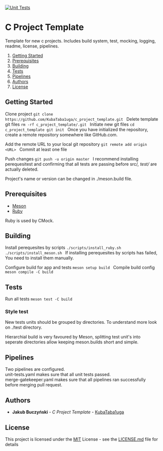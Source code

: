 [![Unit Tests](https://github.com/KubaTaba1uga/c_project_template/actions/workflows/unit-tests.yaml/badge.svg)](https://github.com/KubaTaba1uga/c_project_template/actions/workflows/unit-tests.yaml)

# C Project Template

Template for new c projects. Includes build system, test, mocking, logging, readme, license, pipelines. 

1. [Getting Started](#Getting-Started)
2. [Prerequisites](#Prerequisites)
3. [Building](#Building)
4. [Tests](#Tests)
5. [Pipelines](#Pipelines)
6. [Authors](#Authors)
7. [License](#License)



## Getting Started

Clone project
`git clone https://github.com/KubaTaba1uga/c_project_template.git
`
Delete template git files
`rm -rf c_project_template/.git
`
Initiate new git files
`cd c_project_template
git init
`
Once you have initialized the repository, create a remote repository somewhere like GitHub.com.

Add the remote URL to your local git repository
`git remote add origin <URL>
`
Commit at least one file

Push changes
`git push -u origin master
`
I recommend installing perequesitest and confirming that all tests are passing before src/*, test/* are actually deleted.

Project's name or version can be changed in ./meson.build file.

## Prerequisites
- [Meson](https://mesonbuild.com/)
- [Ruby](https://www.ruby-lang.org/en/)

Ruby is used by CMock.

## Building


Install perequesites by scripts
`./scripts/install_ruby.sh
./scripts/install_meson.sh
`
If installing perequesites by scripts has failed, You need to install them manually.


Configure build for app and tests
`meson setup build
`
Compile build config
`meson compile -C build
`
## Tests

Run all tests
`meson test -C build
`
### Style test

New tests units should be grouped by directories.
To understand more look on ./test directory.

Hierarchial build is very favoured by Meson, splitting test unit's into seperate directories allow keeping meson.builds short and simple.

## Pipelines

Two pipelines are configured. <br>
unit-tests.yaml makes sure that all unit tests passed. <br>
merge-gatekeeper.yaml makes sure that all pipelines ran successfully before merging pull request.



## Authors

  - **Jakub Buczyński** - *C Project Template* -
    [KubaTaba1uga](https://github.com/KubaTaba1uga)

## License

This project is licensed under the [MIT](LICENSE.md)
License - see the [LICENSE.md](LICENSE.md) file for
details


